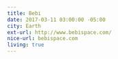 ```yaml
---
title: Bebi
date: 2017-03-11 03:00:00 -05:00
city: Earth
ext-url: http://www.bebispace.com/
nice-url: bebispace.com
living: true
---
```

